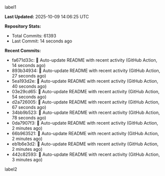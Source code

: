 
label1 
<!-- ACTIVITY_START -->
**Last Updated:** 2025-10-09 14:06:25 UTC

**Repository Stats:**
- Total Commits: 61393
- Last Commit: 14 seconds ago

**Recent Commits:**
- fa671d33c: 🤖 Auto-update README with recent activity (GitHub Action, 14 seconds ago)
- 893b34934: 🤖 Auto-update README with recent activity (GitHub Action, 27 seconds ago)
- 5ea193d2e: 🤖 Auto-update README with recent activity (GitHub Action, 40 seconds ago)
- 03e29cd65: 🤖 Auto-update README with recent activity (GitHub Action, 54 seconds ago)
- d2a726005: 🤖 Auto-update README with recent activity (GitHub Action, 67 seconds ago)
- 34bb9b523: 🤖 Auto-update README with recent activity (GitHub Action, 78 seconds ago)
- 0da7907f3: 🤖 Auto-update README with recent activity (GitHub Action, 2 minutes ago)
- 66b963521: 🤖 Auto-update README with recent activity (GitHub Action, 2 minutes ago)
- eb1b6e3d2: 🤖 Auto-update README with recent activity (GitHub Action, 2 minutes ago)
- 442c82593: 🤖 Auto-update README with recent activity (GitHub Action, 3 minutes ago)
<!-- ACTIVITY_END -->

label2
